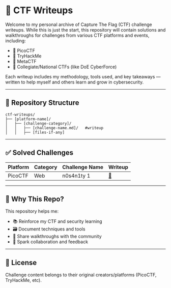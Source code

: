 # 🎯 CTF Writeups

Welcome to my personal archive of Capture The Flag (CTF) challenge writeups. While this is just the start, this repository will contain solutions and walkthroughs for challenges from various CTF platforms and events, including:

- 🧠 PicoCTF  
- 🧪 TryHackMe
- 🔐 MetaCTF
- 🚩 Collegiate/National CTFs (like DoE CyberForce)

Each writeup includes my methodology, tools used, and key takeaways — written to help myself and others learn and grow in cybersecurity.

---

## 📁 Repository Structure

```
ctf-writeups/
├── [platform-name]/
│   ├── [challenge-category]/
│   │   ├── [challenge-name.md]/   #writeup   
│   │   ├── [files-if-any]
````

---

## ✅ Solved Challenges

| Platform  | Category  | Challenge Name | Writeup                                  |
| --------- | --------- | -------------- | ---------------------------------------- |
| PicoCTF   | Web       | n0s4n1ty 1     | [📄](https://github.com/hope-tan/ctf-writeups/blob/main/PicoCTF/web/n0s4n1ty_1.md)         |

---

## 🧠 Why This Repo?

This repository helps me:

* 📚 Reinforce my CTF and security learning
* 🗃 Document techniques and tools
* 🔄 Share walkthroughs with the community
* 💬 Spark collaboration and feedback

---

## 📝 License

Challenge content belongs to their original creators/platforms (PicoCTF, TryHackMe, etc).
